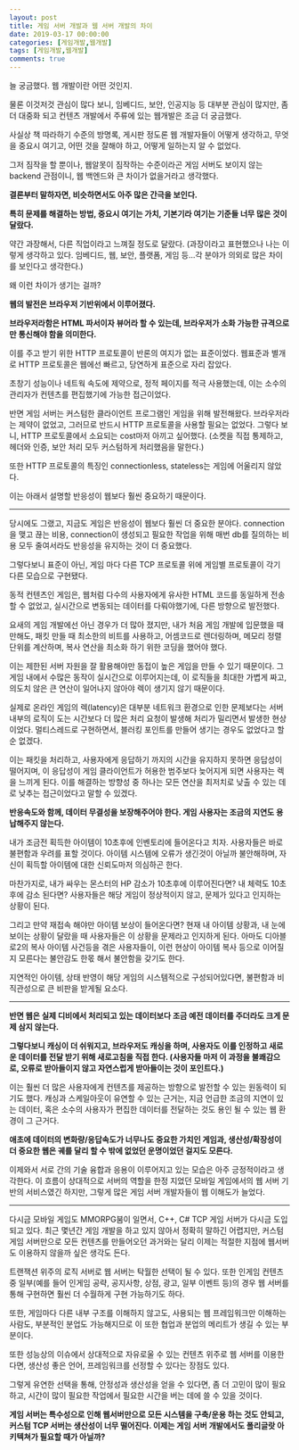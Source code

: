 ```yaml
---
layout: post
title: 게임 서버 개발과 웹 서버 개발의 차이
date: 2019-03-17 00:00:00
categories: [게임개발,웹개발]
tags: [게임개발,웹개발]
comments: true
---
```


늘 궁금했다. 웹 개발이란 어떤 것인지.

물론 이것저것 관심이 많다 보니, 임베디드, 보안, 인공지능 등 대부분 관심이 많지만, 좀 더 대중화 되고 컨텐츠 개발에서 주류에 있는 웹개발은 조금 더 궁금했다.

사실상 책 따라하기 수준의 방명록, 게시판 정도론 웹 개발자들이 어떻게 생각하고, 무엇을 중요시 여기고, 어떤 것을 잘해야 하고, 어떻게 일하는지 알 수 없었다.

그저 짐작을 할 뿐이나, 웹알못이 짐작하는 수준이라곤 게임 서버도 보이지 않는 backend 관점이니, 웹 백엔드와 큰 차이가 없을거라고 생각했다.

**결론부터 말하자면, 비슷하면서도 아주 많은 간극을 보인다.**

**특히 문제를 해결하는 방법, 중요시 여기는 가치, 기본기라 여기는 기준들 너무 많은 것이 달랐다.**

약간 과장해서, 다른 직업이라고 느껴질 정도로 달랐다. (과장이라고 표현했으나 나는 이렇게 생각하고 있다. 임베디드, 웹, 보안, 플랫폼, 게임 등...각 분야가 의외로 많은 차이를 보인다고 생각한다.)

왜 이런 차이가 생기는 걸까?

**웹의 발전은 브라우저 기반위에서 이루어졌다.**

**브라우저라함은 HTML 파서이자 뷰어라 할 수 있는데, 브라우저가 소화 가능한 규격으로만 통신해야 함을 의미한다.**

이를 주고 받기 위한 HTTP 프로토콜이 반론의 여지가 없는 표준이었다. 웹표준과 별개로 HTTP 프로토콜은 웹에선 빠르고, 당연하게 표준으로 자리 잡았다.

초창기 성능이나 네트웍 속도에 제약으로, 정적 페이지를 적극 사용했는데, 이는 소수의 관리자가 컨텐츠를 편집했기에 가능한 접근이었다.

반면 게임 서버는 커스텀한 클라이언트 프로그램인 게임을 위해 발전해왔다.
브라우저라는 제약이 없었고, 그러므로 반드시 HTTP 프로토콜을 사용할 필요는 없었다. 그렇다 보니, HTTP 프로토콜에서 소요되는 cost마저 아끼고 싶어했다. (소켓을 직접 통제하고, 헤더와 인증, 보안 처리 모두 커스텀하게 처리했음을 말한다.)

또한 HTTP 프로토콜의 특징인 connectionless, stateless는 게임에 어울리지 않았다.

이는 아래서 설명할 반응성이 웹보다 훨씬 중요하기 때문이다.

---

당시에도 그랬고, 지금도 게임은 반응성이 웹보다 훨씬 더 중요한 분야다. connection을 맺고 끊는 비용, connection이 생성되고 필요한 작업을 위해 매번 db를 질의하는 비용 모두 줄여서라도 반응성을 유지하는 것이 더 중요했다.

그렇다보니 표준이 아닌, 게임 마다 다른 TCP 프로토콜 위에 게임별 프로토콜이 각기 다른 모습으로 구현됐다.

동적 컨텐츠인 게임은, 웹처럼 다수의 사용자에게 유사한 HTML 코드를 동일하게 전송할 수 없었고, 실시간으로 변동되는 데이터를 다뤄야했기에, 다른 방향으로 발전했다.

요새의 게임 개발에선 아닌 경우가 더 많아 졌지만, 내가 처음 게임 개발에 입문했을 때만해도, 패킷 만들 때 최소한의 비트를 사용하고, 어셈코드로 렌더링하며, 메모리 정렬 단위를 계산하며, 복사 연산을 최소화 하기 위한 코딩을 했어야 했다.

이는 제한된 서버 자원을 잘 활용해야만 동접이 높은 게임을 만들 수 있기 때문이다. 그 게임 내에서 수많은 동작이 실시간으로 이루어지는데, 이 로직들을 최대한 가볍게 짜고, 의도치 않은 큰 연산이 일어나지 않아야 렉이 생기지 않기 때문이다.

실제로 온라인 게임의 렉(latency)은 대부분 네트워크 환경으로 인한 문제보다는 서버 내부의 로직이 도는 시간보다 더 많은 처리 요청이 발생해 처리가 밀리면서 발생한 현상이었다. 멀티스레드로 구현하면서, 블러킹 포인트를 만들어 생기는 경우도 없었다고 할순 없겠다.

이는 패킷을 처리하고, 사용자에게 응답하기 까지의 시간을 유지하지 못하면 응답성이 떨어지며, 이 응답성이 게임 클라이언트가 허용한 범주보다 늦어지게 되면 사용자는 렉을 느끼게 된다. 이를 해결하는 방향성 중 하나는 모든 연산을 최저치로 낮출 수 있는 데로 낮추는 접근이었다고 말할 수 있겠다.


**반응속도와 함께, 데이터 무결성을 보장해주어야 한다. 게임 사용자는 조금의 지연도 용납해주지 않는다.**

내가 조금전 획득한 아이템이 10초후에 인벤토리에 들어온다고 치자. 사용자들은 바로 불편함과 우려를 표할 것이다. 아이템 시스템에 오류가 생긴것이 아닐까 불안해하며, 자신이 획득할 아이템에 대한 신뢰도마저 의심하곤 한다.

마찬가지로, 내가 싸우는 몬스터의 HP 감소가 10초후에 이루어진다면? 내 체력도 10초후에 감소 된다면? 사용자들은 해당 게임이 정상적이지 않고, 문제가 있다고 인지하는 상황이 된다.

그리고 만약 재접속 해야만 아이템 보상이 들어온다면? 현재 내 아이템 상황과, 내 눈에 보이는 상황이 달랐을 때 사용자들은 이 상황을 문제라고 인지하게 된다. 아마도 디아블로2의 복사 아이템 사건등을 겪은 사용자들이, 이런 현상이 아이템 복사 등으로 이어질지 모른다는 불안감도 한몫 해서 불안함을 갖기도 한다.

지연적인 아이템, 상태 반영이 해당 게임의 시스템적으로 구성되어있다면, 불편함과 비직관성으로 큰 비판을 받게될 요소다.

---

**반면 웹은 실제 디비에서 처리되고 있는 데이터보다 조금 예전 데이터를 주더라도 크게 문제 삼지 않는다.**

**그렇다보니 캐싱이 더 쉬워지고, 브라우저도 캐싱을 하며, 사용자도 이를 인정하고 새로운 데이터를 전달 받기 위해 새로고침을 직접 한다. (사용자들 마저 이 과정을 불쾌감으로, 오류로 받아들이지 않고 자연스럽게 받아들이는 것이 포인트다.)**

이는 훨씬 더 많은 사용자에게 컨텐츠를 제공하는 방향으로 발전할 수 있는 원동력이 되기도 했다. 캐싱과 스케일아웃이 유연할 수 있는 근거는, 지금 언급한 조금의 지연이 있는 데이터, 혹은 소수의 사용자가 편집한 데이터를 전달하는 것도 용인 될 수 있는 웹 환경이 그 근거다.

**애초에 데이터의 변화량/응답속도가 너무나도 중요한 가치인 게임과, 생산성/확장성이 더 중요한 웹은 궤를 달리 할 수 밖에 없었던 운명이었던 걸지도 모른다.**

이제와서 서로 간의 기술 융합과 응용이 이루어지고 있는 모습은 아주 긍정적이라고 생각한다. 이 흐름이 상대적으로 서버의 역할을 한정 지었던 모바일 게임에서의 웹 서버 기반의 서비스였긴 하지만, 그렇게 많은 게임 서버 개발자들이 웹 이해도가 늘었다.

---

다시금 모바일 게임도 MMORPG붐이 일면서, C++, C# TCP 게임 서버가 다시금 도입되고 있다. 최근 몇년간 게임 개발을 하고 있지 않아서 정확히 말하긴 어렵지만, 커스텀 게임 서버만으로 모든 컨텐츠를 만들어오던 과거와는 달리 이제는 적절한 지점에 웹서버도 이용하지 않을까 싶은 생각도 든다. 

트랜잭션 위주의 로직 서버로 웹 서버는 탁월한 선택이 될 수 있다. 또한 인게임 컨텐츠 중 일부(예를 들어 인게임 공략, 공지사항, 상점, 광고, 일부 이벤트 등)의 경우 웹 서버를 통해 구현하면 훨씬 더 수월하게 구현 가능하기도 하다.

또한, 게임마다 다른 내부 구조를 이해하지 않고도, 사용되는 웹 프레임워크만 이해하는 사람도, 부분적인 분업도 가능해지므로 이 또한 협업과 분업의 메리트가 생길 수 있는 부분이다.

또한 성능상의 이슈에서 상대적으로 자유로울 수 있는 컨텐츠 위주로 웹 서버를 이용한다면, 생산성 좋은 언어, 프레임워크를 선정할 수 있다는 장점도 있다.

그렇게 유연한 선택을 통해, 안정성과 생산성을 얻을 수 있다면, 좀 더 고민이 많이 필요하고, 시간이 많이 필요한 작업에서 필요한 시간을 버는 데에 쓸 수 있을 것이다. 

**게임 서버는 특수성으로 인해 웹서버만으로 모든 시스템을 구축/운용 하는 것도 안되고, 커스텀 TCP 서버는 생산성이 너무 떨어진다. 이제는 게임 서버 개발에서도 폴리글랏 아키텍쳐가 필요할 때가 아닐까?**

